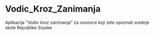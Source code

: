 # Vodic_Kroz_Zanimanja
Aplikacija "Vodic kroz zanimanja" za osnovce koji zele upoznati srednje skole Republike Srpske
